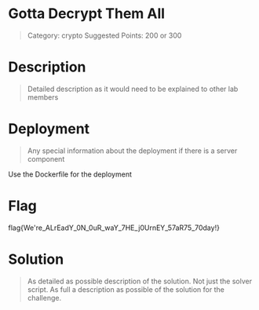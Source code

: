 # Gotta Decrypt Them All

> Category: crypto
> Suggested Points: 200 or 300

# Description
> Detailed description as it would need to be explained to other lab members



# Deployment
> Any special information about the deployment if there is a server component

Use the Dockerfile for the deployment

# Flag

flag{We're_ALrEadY_0N_0uR_waY_7HE_j0UrnEY_57aR75_70day!}

# Solution
> As detailed as possible description of the solution. Not just the solver script. As full a description as possible of the solution for the challenge.


